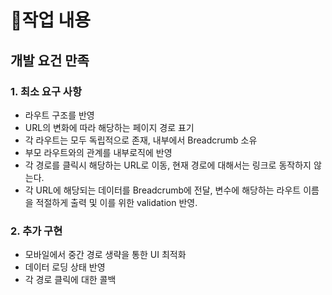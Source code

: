 # 📝작업 내용

## 개발 요건 만족

### 1. 최소 요구 사항
- 라우트 구조를 반영
- URL의 변화에 따라 해당하는 페이지 경로 표기
- 각 라우트는 모두 독립적으로 존재, 내부에서 Breadcrumb 소유
- 부모 라우트와의 관계를 내부로직에 반영
- 각 경로를 클릭시 해당하는 URL로 이동, 현재 경로에 대해서는 링크로 동작하지 않는다.
- 각 URL에 해당되는 데이터를 Breadcrumb에 전달, 변수에 해당하는 라우트 이름을 적절하게 출력 및 이를 위한 validation 반영.

    
### 2. 추가 구현
- 모바일에서 중간 경로 생략을 통한 UI 최적화
- 데이터 로딩 상태 반영
- 각 경로 클릭에 대한 콜백
